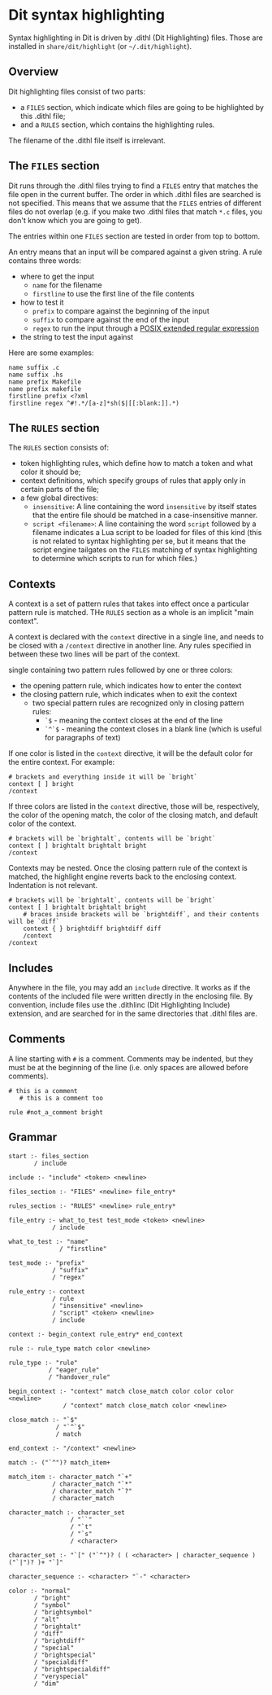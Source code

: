 
Dit syntax highlighting
=======================

Syntax highlighting in Dit is driven by .dithl (Dit Highlighting) files.
Those are installed in `share/dit/highlight` (or `~/.dit/highlight`).

Overview
--------

Dit highlighting files consist of two parts:

* a `FILES` section, which indicate which files are going to be highlighted by this .dithl file;
* and a `RULES` section, which contains the highlighting rules.

The filename of the .dithl file itself is irrelevant.

The `FILES` section
-------------------

Dit runs through the .dithl files trying to find a `FILES` entry that matches the file open in
the current buffer. The order in which .dithl files are searched is not specified. This means
that we assume that the `FILES` entries of different files do not overlap (e.g. if you make two
.dithl files that match `*.c` files, you don't know which you are going to get).

The entries within one `FILES` section are tested in order from top to bottom.

An entry means that an input will be compared against a given string. A rule contains three
words:

* where to get the input
  * `name` for the filename
  * `firstline` to use the first line of the file contents
* how to test it
  * `prefix` to compare against the beginning of the input
  * `suffix` to compare against the end of the input
  * `regex` to run the input through a [POSIX extended regular expression](https://linux.die.net/man/7/regex)
* the string to test the input against

Here are some examples:

```
name suffix .c
name suffix .hs
name prefix Makefile
name prefix makefile
firstline prefix <?xml
firstline regex ^#!.*/[a-z]*sh($|[[:blank:]].*)
```

The `RULES` section
-------------------

The `RULES` section consists of:

* token highlighting rules, which define how to match a token and what color it should be;
* context definitions, which specify groups of rules that apply only in certain parts of the file;
* a few global directives:
  * `insensitive`: A line containing the word `insensitive` by itself states
    that the entire file should be matched in a case-insensitive manner.
  * `script <filename>`: A line containing the word `script` followed by a
    filename indicates a Lua script to be loaded for files of this kind (this is
    not related to syntax highlighting per se, but it means that the script engine
    tailgates on the `FILES` matching of syntax highlighting to determine which
    scripts to run for which files.) 

Contexts
--------

A context is a set of pattern rules that takes into effect once a particular pattern rule
is matched. THe `RULES` section as a whole is an implicit "main context".

A context is declared with the `context` directive in a single line, and needs to be closed with a
`/context` directive in another line. Any rules specified in between these two lines will be
part of the context.

 single  containing two pattern
rules followed by one or three colors:

* the opening pattern rule, which indicates how to enter the context
* the closing pattern rule, which indicates when to exit the context
  * two special pattern rules are recognized only in closing pattern rules:
    * `` `$ `` - meaning the context closes at the end of the line
    * `` `^`$ `` - meaning the context closes in a blank line (which is useful for paragraphs of text)

If one color is listed in the `context` directive, it will be the default color for
the entire context. For example:

```
# brackets and everything inside it will be `bright`
context [ ] bright
/context
```

If three colors are listed in the `context` directive, those will be, respectively,
the color of the opening match, the color of the closing match, and default color
of the context.

```
# brackets will be `brightalt`, contents will be `bright`
context [ ] brightalt brightalt bright
/context
```

Contexts may be nested. Once the closing pattern rule of the context is matched, the
highlight engine reverts back to the enclosing context. Indentation is not relevant.

```
# brackets will be `brightalt`, contents will be `bright`
context [ ] brightalt brightalt bright
    # braces inside brackets will be `brightdiff`, and their contents will be `diff`
    context { } brightdiff brightdiff diff
    /context
/context
```

Includes
--------

Anywhere in the file, you may add an `include` directive. It works as if the contents of the included
file were written directly in the enclosing file. By convention, include files use the .dithlinc
(Dit Highlighting Include) extension, and are searched for in the same directories that .dithl files
are.

Comments
--------

A line starting with `#` is a comment. Comments may be indented, but they must be
at the beginning of the line (i.e. only spaces are allowed before comments).

```
# this is a comment
   # this is a comment too

rule #not_a_comment bright
```

Grammar
-------

```
start :- files_section
       / include

include :- "include" <token> <newline>

files_section :- "FILES" <newline> file_entry*

rules_section :- "RULES" <newline> rule_entry*
         
file_entry :- what_to_test test_mode <token> <newline>
            / include

what_to_test :- "name"
              / "firstline"

test_mode :- "prefix"
            / "suffix"
            / "regex"

rule_entry :- context
            / rule
            / "insensitive" <newline>
            / "script" <token> <newline>
            / include

context :- begin_context rule_entry* end_context

rule :- rule_type match color <newline>

rule_type :- "rule"
           / "eager_rule"
           / "handover_rule"

begin_context :- "context" match close_match color color color <newline>
               / "context" match close_match color <newline>

close_match :- "`$"
             / "`^`$"
             / match

end_context :- "/context" <newline>

match :- ("`^")? match_item+

match_item :- character_match "`+"
            / character_match "`*"
            / character_match "`?"
            / character_match

character_match :- character_set
                 / "``"
                 / "`t"
                 / "`s"
                 / <character>

character_set :- "`[" ("`^")? ( ( <character> | character_sequence ) ("`|")? )+ "`]"

character_sequence :- <character> "`-" <character>

color :- "normal"
       / "bright"
       / "symbol"
       / "brightsymbol"
       / "alt"
       / "brightalt"
       / "diff"
       / "brightdiff"
       / "special"
       / "brightspecial"
       / "specialdiff"
       / "brightspecialdiff"
       / "veryspecial"
       / "dim"

```
